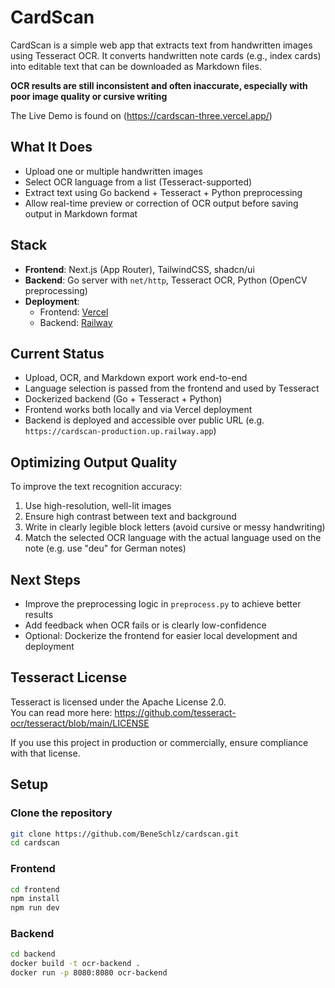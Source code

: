 # CardScan
CardScan is a simple web app that extracts text from handwritten images using Tesseract OCR. It converts handwritten note cards (e.g., index cards) into editable text that can be downloaded as Markdown files.

**OCR results are still inconsistent and often inaccurate, especially with poor image quality or cursive writing**

The Live Demo is found on (https://cardscan-three.vercel.app/)

## What It Does
- Upload one or multiple handwritten images
- Select OCR language from a list (Tesseract-supported)
- Extract text using Go backend + Tesseract + Python preprocessing
- Allow real-time preview or correction of OCR output before saving output in Markdown format

## Stack
- **Frontend**: Next.js (App Router), TailwindCSS, shadcn/ui
- **Backend**: Go server with `net/http`, Tesseract OCR, Python (OpenCV preprocessing)
- **Deployment**:
  - Frontend: [Vercel](https://vercel.com/)
  - Backend: [Railway](https://railway.app/)

## Current Status

- Upload, OCR, and Markdown export work end-to-end
- Language selection is passed from the frontend and used by Tesseract
- Dockerized backend (Go + Tesseract + Python)
- Frontend works both locally and via Vercel deployment
- Backend is deployed and accessible over public URL (e.g. `https://cardscan-production.up.railway.app`)

## Optimizing Output Quality

To improve the text recognition accuracy:

1. Use high-resolution, well-lit images
2. Ensure high contrast between text and background
3. Write in clearly legible block letters (avoid cursive or messy handwriting)
4. Match the selected OCR language with the actual language used on the note (e.g. use "deu" for German notes)

## Next Steps
- Improve the preprocessing logic in `preprocess.py` to achieve better results
- Add feedback when OCR fails or is clearly low-confidence
- Optional: Dockerize the frontend for easier local development and deployment

## Tesseract License

Tesseract is licensed under the Apache License 2.0.  
You can read more here: https://github.com/tesseract-ocr/tesseract/blob/main/LICENSE

If you use this project in production or commercially, ensure compliance with that license.

## Setup

### Clone the repository

```bash
git clone https://github.com/BeneSchlz/cardscan.git
cd cardscan
```

### Frontend

```bash
cd frontend
npm install
npm run dev
```

### Backend
```bash
cd backend
docker build -t ocr-backend .
docker run -p 8080:8080 ocr-backend
```
